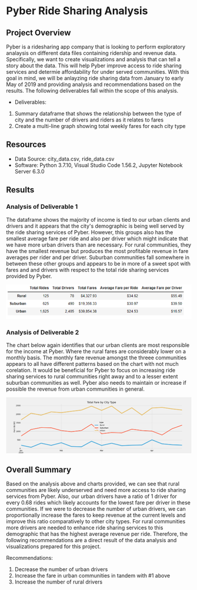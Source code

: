 # Pyber Ride Sharing Analysis

## Project Overview

 Pyber is a ridesharing app company that is looking to perform exploratory analaysis on different data files containing ridership and revenue data. Specifically, we want to create visualizations and analysis that can tell a story about the data. This will help Pyber improve access to ride sharing services and determie affordability for under served communities. With this goal in mind, we will be anlayzing ride sharing data from January to early May of 2019 and providing analysis and recommendations based on the results. The following deliverables fall within the scope of this analysis.

- Deliverables:
1. Summary dataframe that shows the relationship between the type of city and the number of drivers and riders as it relates to fares
2. Create a multi-line graph showing total weekly fares for each city type

## Resources
- Data Source: city_data.csv, ride_data.csv
- Software: Python 3.7.10, Visual Studio Code 1.56.2, Jupyter Notebook Server 6.3.0

## Results

### Analysis of Deliverable 1

 The dataframe shows the majority of income is tied to our urban clients and drivers and it appears that the city's demographic is being well served by the ride sharing services of Pyber. However, this groups also has the smallest average fare per ride and also per driver which might indicate that we have more urban drivers than are necessary. For rural communities, they have the smallest revenue but produces the most profitable revenue in fare averages per rider and per driver. Suburban communities fall somewhere in between these other groups and appears to be in more of a sweet spot with fares and and drivers with respect to the total ride sharing services provided by Pyber.

![Summary Dataframe](Resources/images/Pyber_Summary.png)


### Analysis of Deliverable 2

 The chart below again identifies that our urban clients are most responsible for the income at Pyber. Where the rural fares are considerably lower on a monthly basis. The monthly fare revenue amongst the threee communities appears to all have different patterns based on the chart with not much corelation. It would be beneficial for Pyber to focus on increasing ride sharing services to rural communities right away and to a lesser extent suburban communities as well. Pyber also needs to maintain or increase if possible the revenue from urban communities in general.

![Fare Summary](Resources/images/PyBer_fare_summary.png)


## Overall Summary

 Based on the analysis above and charts provided, we can see that rural communities are likely underserved and need more access to ride sharing services from Pyber. Also, our urban drivers have a ratio of 1 driver for every 0.68 rides which likely accounts for the lowest fare per driver in these communities. If we were to decrease the number of urban drivers, we can proportionally increase the fares to keep revenue at the current levels and improve this ratio comparatively to other city types. For rural communities more drivers are needed to enhance ride sharing services to this demographic that has the highest average revenue per ride. Therefore, the following recommendations are a direct result of the data analysis and visualizations prepared for this project.

 Recommendations:
 1. Decrease the number of urban drivers
 2. Increase the fare in urban communities in tandem with #1 above
 3. Increase the number of rural drivers
